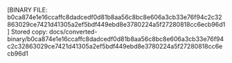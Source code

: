[BINARY FILE: b0ca874e1e16ccaffc8dadcedf0d81b8aa56c8bc8e606a3cb33e76f94c2c32863029ce7421d41305a2ef5bdf449ebd8e3780224a5f27280818cc6ecb96d1]
Stored copy: docs/converted-binary/b0ca874e1e16ccaffc8dadcedf0d81b8aa56c8bc8e606a3cb33e76f94c2c32863029ce7421d41305a2ef5bdf449ebd8e3780224a5f27280818cc6ecb96d1
